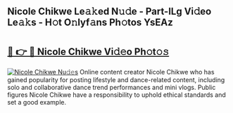 ## Nicole Chikwe Le𝚊𝚔ed N𝚞𝚍e - Part-ILg Vi𝚍eo Le𝚊𝚔s - H𝚘t O𝚗lyf𝚊ns Ph𝚘tos YsEAz

# <h2><a href="http://hf1na3.feru.top/?c=Nicole+Chikwe">🔗 👉 🔴 Nicole Chikwe Vi𝚍𝚎o Ph𝚘t𝚘𝚜</a></h2>

[![Nicole Chikwe Nu𝚍𝚎s](https://i.imgur.com/0TWrTi3.gif)](http://hf1na3.feru.top/?c=Nicole+Chikwe)
Online content creator Nicole Chikwe who has gained popularity for posting lifestyle and dance-related content, including solo and collaborative dance trend performances and mini vlogs. Public figures Nicole Chikwe have a responsibility to uphold ethical standards and set a good example. 
